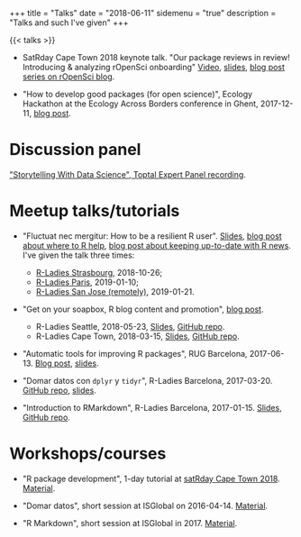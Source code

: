 +++
title = "Talks"
date = "2018-06-11"
sidemenu = "true"
description = "Talks and such I've given"
+++

{{< talks >}}

* SatRday Cape Town 2018 keynote talk. "Our package reviews in review! Introducing & analyzing rOpenSci onboarding" [Video](https://www.youtube.com/watch?v=lZ3deq52qCk), [slides](https://maelle.github.io/satrday_keynote/slides), [blog post series on rOpenSci blog](https://ropensci.org/blog/2018/05/10/onboarding-social-weather/).

* "How to develop good packages (for open science)", Ecology Hackathon at the Ecology Across Borders conference in Ghent, 2017-12-11, [blog post](https://masalmon.eu/2017/12/11/goodrpackages/).

# Discussion panel

["Storytelling With Data Science", Toptal Expert Panel recording](https://www.crowdcast.io/e/storytelling-with-data-science).

# Meetup talks/tutorials

* "Fluctuat nec mergitur:
How to be a resilient R user". [Slides](https://maelle.github.io/fluctuat_nec_mergitur/#1), [blog post about where to R help](https://masalmon.eu/2018/07/22/wheretogethelp/), [blog post about keeping up-to-date with R news](https://masalmon.eu/2019/01/25/uptodate/). I've given the talk three times:
    * [R-Ladies Strasbourg](https://www.meetup.com/es/rladies-strasbourg/events/255348307/), 2018-10-26;
    * [R-Ladies Paris](https://www.meetup.com/es/rladies-paris/events/257585346/), 2019-01-10;
    * [R-Ladies San Jose (remotely)](https://www.meetup.com/rladies-san-jose/events/dbnnkpydcfbcb/), 2019-01-21.

* "Get on your soapbox, R blog content and promotion", [blog post](https://masalmon.eu/2018/07/16/soapbox/).
    * R-Ladies Seattle, 2018-05-23, [Slides](https://maelle.github.io/rladiesseattle/slides#1), [GitHub repo](https://github.com/maelle/rladiesseattle).
    * R-Ladies Cape Town, 2018-03-15, [Slides](https://maelle.github.io/rladiesct/slides#1), [GitHub repo](https://github.com/maelle/rladiesct).

* "Automatic tools for improving R packages", RUG Barcelona, 2017-06-13. [Blog post](/2017/06/17/automatictools/), [slides](http://rpubs.com/masalmon/282469).

* "Domar datos con `dplyr` y `tidyr`", R-Ladies Barcelona, 2017-03-20. [GitHub repo](https://github.com/rladies/bcn_20170320_introtodplyrtidyr), [slides](https://rladies.github.io/bcn_20170320_introtodplyrtidyr/template.html).

* "Introduction to RMarkdown", R-Ladies Barcelona, 2017-01-15. [Slides](https://rladies.github.io/barcelona_20170116_rmarkdown/rmd_tutorial#/), [GitHub repo](https://github.com/rladies/barcelona_20170116_rmarkdown).

# Workshops/courses

* "R package development", 1-day tutorial at [satRday Cape Town 2018](https://capetown2018.satrdays.org/). [Material](https://github.com/maelle/satrday_package_workshop).

* "Domar datos", short session at ISGlobal on 2016-04-14. [Material](https://github.com/maelle/domar_datos).

* "R Markdown", short session at ISGlobal in 2017. [Material](https://github.com/maelle/rmd_course_isglobal).
